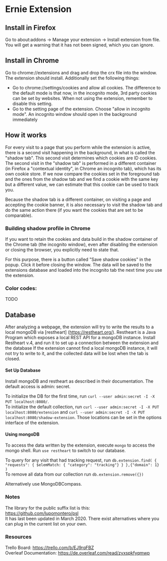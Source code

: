 # Ernie Extension
## Install in Firefox
Go to about:addons -> Manage your extension -> Install extension from file.
You will get a warning that it has not been signed, which you can ignore.

## Install in Chrome
Go to chrome://extensions and drag and drop the crx file into the window. The extension should install.
Additionally set the following things:
* Go to chrome://settings/cookies and allow all cookies. The difference to the default mode is that now, in the incognito 
mode, 3rd party cookies can be set by websites. When not using the extension, remember to disable this setting.
* Go to the setting page of the extension. Choose "allow in incognito mode". An incognito window should open in the background
immediately

## How it works
For every visit to a page that you perform while the extension is active, there is a second visit happening in the background, 
in what is called the "shadow tab". This second visit determines which cookies are ID cookies.   
The second visit in the "shadow tab" is performed in a different container (in Firefox a "contextual identity", in Chrome
an incognito tab), which has its own cookie store. If we now compare the cookies set in the foreground tab and the ones 
from the shadow tab and we find a cookie with the same key but a different value, we can estimate that this cookie can be used to track you.   

Because the shadow tab is a different container, on visiting a page and accepting the cookie banner, it is also necessary 
to visit the shadow tab and do the same action there (if you want the cookies that are set to be comparable). 

### Building shadow profile in Chrome
If you want to retain the cookies and data build in the shadow container of the Chrome tab (the incognito window), even 
after disabling the extension or closing the browser, you explicitly need to state that.

For this purpose, there is a button called "Save shadow cookies" in the popup. Click it before closing the window. The data
will be saved to the extensions database and loaded into the incognito tab the next time you use the extension.

### Color codes:
TODO

## Database 
After analyzing a webpage, the extension will try to write the results to a local mongoDB via [restheart] (https://restheart.org/).
Restheart is a Java Program which exposes a local REST API for a mongoDB instance. Install Restheart v.4, and run it to set up a connection between the extension and
the database
If the extension cannot find a local mongoDB instance, it will not try to write to it, and the collected data will be lost when the tab is closed.

#### Set Up Database
Install mongoDB and restheart as described in their documentation. The default access is admin: secret.

To initialize the DB for the first time, run ```curl --user admin:secret -I -X PUT localhost:8080/```.   
To initialize the default collection, run ```curl --user admin:secret -I -X PUT localhost:8080/extension``` and 
```curl --user admin:secret -I -X PUT localhost:8080/shadow-extension```. Those locations can be set in the options interface
of the extension.

#### Using mongoDB
To access the data written by the extension, execute ```mongo``` to access the mongo shell.
Run ```use restheart``` to switch to our database.

To query for any visit that had tracking request, run ```db.extension.find( { "requests": { $elemMatch: { "category": "tracking"} } },{"domain": 1} )```   
To remove all data from our collection run ```db.extension.remove({})```
   
Alternatively use MongoDBCompass.
### Notes
The library for the public suffix list is this: https://github.com/lupomontero/psl  
It has last been updated in March 2020. There exist alternatives where you can plug in the current list on your own.

### Resources
Trello Board: https://trello.com/b/EJ9rqFBZ   
Overleaf Documentation: https://de.overleaf.com/read/zyxspkfyqmwp